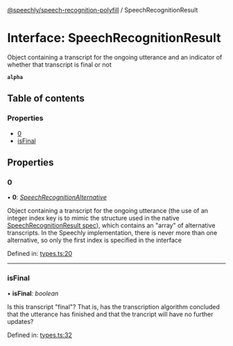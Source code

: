 [@speechly/speech-recognition-polyfill](../README.md) / SpeechRecognitionResult

# Interface: SpeechRecognitionResult

Object containing a transcript for the ongoing utterance and an indicator of whether that transcript is final or not

**`alpha`** 

## Table of contents

### Properties

- [0](speechrecognitionresult.md#0)
- [isFinal](speechrecognitionresult.md#isfinal)

## Properties

### 0

• **0**: [*SpeechRecognitionAlternative*](speechrecognitionalternative.md)

Object containing a transcript for the ongoing utterance (the use of an integer index key is to mimic the
structure used in the native [SpeechRecognitionResult spec](https://developer.mozilla.org/en-US/docs/Web/API/SpeechRecognitionResult)),
which contains an "array" of alternative transcripts. In the Speechly implementation, there is never more than one
alternative, so only the first index is specified in the interface

Defined in: [types.ts:20](https://github.com/JamesBrill/speech-recognition-polyfill/blob/HEAD/src/types.ts#L20)

___

### isFinal

• **isFinal**: *boolean*

Is this transcript "final"? That is, has the transcription algorithm concluded that the utterance has finished and
that the trancript will have no further updates?

Defined in: [types.ts:32](https://github.com/JamesBrill/speech-recognition-polyfill/blob/HEAD/src/types.ts#L32)
